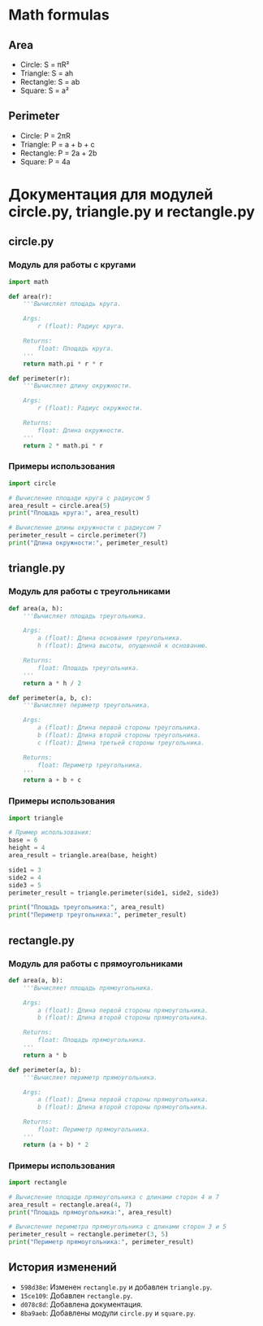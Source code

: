 # Math formulas
## Area
- Circle: S = πR²
- Triangle: S = ah
- Rectangle: S = ab
- Square: S = a²

## Perimeter
- Circle: P = 2πR
- Triangle: P = a + b + c
- Rectangle: P = 2a + 2b
- Square: P = 4a

# Документация для модулей circle.py, triangle.py и rectangle.py

## circle.py

### Модуль для работы с кругами

```python
import math

def area(r):
    '''Вычисляет площадь круга.

    Args:
        r (float): Радиус круга.

    Returns:
        float: Площадь круга.
    '''
    return math.pi * r * r

def perimeter(r):
    '''Вычисляет длину окружности.

    Args:
        r (float): Радиус окружности.

    Returns:
        float: Длина окружности.
    '''
    return 2 * math.pi * r
```
### Примеры использования
```python
import circle

# Вычисление площади круга с радиусом 5
area_result = circle.area(5)
print("Площадь круга:", area_result)

# Вычисление длины окружности с радиусом 7
perimeter_result = circle.perimeter(7)
print("Длина окружности:", perimeter_result)
```

## triangle.py

### Модуль для работы с треугольниками

```python
def area(a, h):
    '''Вычисляет площадь треугольника.

    Args:
        a (float): Длина основания треугольника.
        h (float): Длина высоты, опущенной к основанию.

    Returns:
        float: Площадь треугольника.
    '''
    return a * h / 2

def perimeter(a, b, c):
    '''Вычисляет периметр треугольника.

    Args:
        a (float): Длина первой стороны треугольника.
        b (float): Длина второй стороны треугольника.
        c (float): Длина третьей стороны треугольника.

    Returns:
        float: Периметр треугольника.
    '''
    return a + b + c
```
### Примеры использования
```python
import triangle

# Пример использования:
base = 6
height = 4
area_result = triangle.area(base, height)

side1 = 3
side2 = 4
side3 = 5
perimeter_result = triangle.perimeter(side1, side2, side3)

print("Площадь треугольника:", area_result)
print("Периметр треугольника:", perimeter_result)
```
## rectangle.py

### Модуль для работы с прямоугольниками

```python
def area(a, b):
    '''Вычисляет площадь прямоугольника.

    Args:
        a (float): Длина первой стороны прямоугольника.
        b (float): Длина второй стороны прямоугольника.

    Returns:
        float: Площадь прямоугольника.
    '''
    return a * b

def perimeter(a, b):
    '''Вычисляет периметр прямоугольника.

    Args:
        a (float): Длина первой стороны прямоугольника.
        b (float): Длина второй стороны прямоугольника.

    Returns:
        float: Периметр прямоугольника.
    '''
    return (a + b) * 2
```
### Примеры использования
```python
import rectangle

# Вычисление площади прямоугольника с длинами сторон 4 и 7
area_result = rectangle.area(4, 7)
print("Площадь прямоугольника:", area_result)

# Вычисление периметра прямоугольника с длинами сторон 3 и 5
perimeter_result = rectangle.perimeter(3, 5)
print("Периметр прямоугольника:", perimeter_result)
```

## История изменений

- `598d38e`: Изменен `rectangle.py` и добавлен `triangle.py`.
- `15ce109`: Добавлен `rectangle.py`.
- `d078c8d`: Добавлена документация.
- `8ba9aeb`: Добавлены модули `circle.py` и `square.py`.